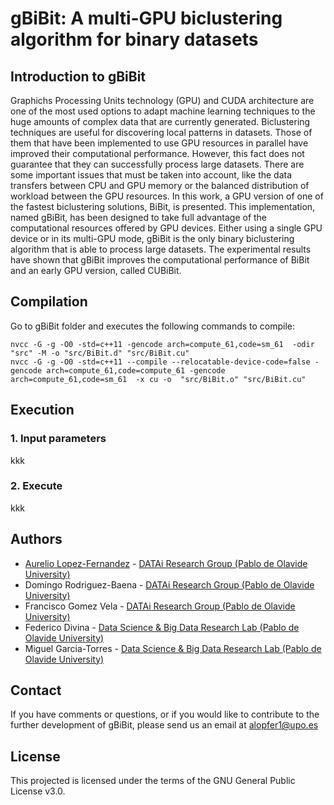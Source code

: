 # gBiBit: A multi-GPU biclustering algorithm for binary datasets

## Introduction to gBiBit
Graphichs Processing Units technology (GPU) and CUDA architecture are one of the most used options to adapt machine learning techniques to the huge amounts of complex data that are currently generated. Biclustering techniques are useful for discovering local patterns in datasets. Those of them that have been implemented to use GPU resources in parallel have improved their computational performance. However, this fact does not guarantee that they can successfully process large datasets. There are some important issues that must be taken into account, like the data transfers between CPU and GPU memory or the balanced distribution of workload between the GPU resources.
In this work, a GPU version of one of the fastest biclustering solutions, BiBit, is presented. This implementation, named gBiBit, has been designed to take full advantage of the computational resources offered by GPU devices. Either using a single GPU device or in its multi-GPU mode, gBiBit is the only binary biclustering algorithm that is able to process large datasets. The experimental results have shown that gBiBit improves the computational performance of BiBit and an early GPU version, called CUBiBit.

## Compilation
Go to gBiBit folder and executes the following commands to compile:
```
nvcc -G -g -O0 -std=c++11 -gencode arch=compute_61,code=sm_61  -odir "src" -M -o "src/BiBit.d" "src/BiBit.cu"
nvcc -G -g -O0 -std=c++11 --compile --relocatable-device-code=false -gencode arch=compute_61,code=compute_61 -gencode arch=compute_61,code=sm_61  -x cu -o  "src/BiBit.o" "src/BiBit.cu"
```


## Execution
### 1. Input parameters
kkk

### 2. Execute
kkk

## Authors
* [Aurelio Lopez-Fernandez](mailto:alopfer1@upo.es) - [DATAi Research Group (Pablo de Olavide University)](http://www.upo.es/investigacion/datai)
* Domingo Rodriguez-Baena - [DATAi Research Group (Pablo de Olavide University)](http://www.upo.es/investigacion/datai)
* Francisco Gomez Vela - [DATAi Research Group (Pablo de Olavide University)](http://www.upo.es/investigacion/datai)
* Federico Divina - [Data Science & Big Data Research Lab (Pablo de Olavide University)](https://datalab.upo.es/)
* Miguel Garcia-Torres - [Data Science & Big Data Research Lab (Pablo de Olavide University)](https://datalab.upo.es/)

## Contact
If you have comments or questions, or if you would like to contribute to the further development of gBiBit, please send us an email at alopfer1@upo.es

## License
This projected is licensed under the terms of the GNU General Public License v3.0.
